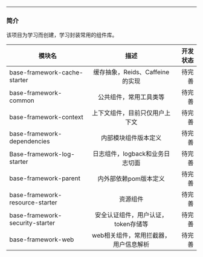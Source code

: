 -------

### 简介

该项目为学习而创建，学习封装常用的组件库。

| 模块名                          |                 描述                  | 开发状态 |
| ------------------------------- | :-----------------------------------: | -------: |
| base-framework-cache-starter    |    缓存抽象，Reids、Caffeine的实现    |   待完善 |
| base-framework-common           |        公共组件，常用工具类等         |   待完善 |
| base-framework-context          |    上下文组件，目前只仅用户上下文     |   待完善 |
| base-framework-dependencies     |         内部模块组件版本定义          |   待完善 |
| Base-framework-log-starter      |    日志组件，logback和业务日志切面    |   待完善 |
| base-framework-parent           |         内外部依赖pom版本定义         |   待完善 |
| base-framework-resource-starter |               资源组件                |   待完善 |
| base-framework-security-starter |  安全认证组件，用户认证，token存储等  |   待完善 |
| base-framework-web              | web相关组件，常用拦截器，用户信息解析 |   待完善 |

